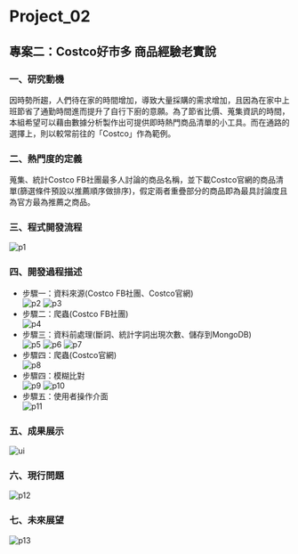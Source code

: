 # Project_02

## 專案二：Costco好市多 商品經驗老實說</br>
### 一、研究動機</br>
因時勢所趨，人們待在家的時間增加，導致大量採購的需求增加，且因為在家中上班節省了通勤時間進而提升了自行下廚的意願。為了節省比價、蒐集資訊的時間，本組希望可以藉由數據分析製作出可提供即時熱門商品清單的小工具。而在通路的選擇上，則以較常前往的「Costco」作為範例。</br>

### 二、熱門度的定義</br>
蒐集、統計Costco FB社團最多人討論的商品名稱，並下載Costco官網的商品清單(篩選條件預設以推薦順序做排序)，假定兩者重疊部分的商品即為最具討論度且為官方最為推薦之商品。

### 三、程式開發流程</br>
![p1](https://github.com/yininghsu10/Project02/blob/main/%E4%BB%8B%E9%9D%A2%E5%9C%96%E7%89%87/p1.png)

### 四、開發過程描述</br>
* 步驟一：資料來源(Costco FB社團、Costco官網)</br>
![p2](https://github.com/yininghsu10/Project02/blob/main/%E4%BB%8B%E9%9D%A2%E5%9C%96%E7%89%87/p2.png)
![p3](https://github.com/yininghsu10/Project02/blob/main/%E4%BB%8B%E9%9D%A2%E5%9C%96%E7%89%87/p3.png)
* 步驟二：爬蟲(Costco FB社團)</br>
![p4](https://github.com/yininghsu10/Project02/blob/main/%E4%BB%8B%E9%9D%A2%E5%9C%96%E7%89%87/p4.png)
* 步驟三：資料前處理(斷詞、統計字詞出現次數、儲存到MongoDB)</br>
![p5](https://github.com/yininghsu10/Project02/blob/main/%E4%BB%8B%E9%9D%A2%E5%9C%96%E7%89%87/p5.png)
![p6](https://github.com/yininghsu10/Project02/blob/main/%E4%BB%8B%E9%9D%A2%E5%9C%96%E7%89%87/p6.png)
![p7](https://github.com/yininghsu10/Project02/blob/main/%E4%BB%8B%E9%9D%A2%E5%9C%96%E7%89%87/p7.png)
* 步驟四：爬蟲(Costco官網)</br>
![p8](https://github.com/yininghsu10/Project02/blob/main/%E4%BB%8B%E9%9D%A2%E5%9C%96%E7%89%87/p8.png)
* 步驟四：模糊比對</br>
![p9](https://github.com/yininghsu10/Project02/blob/main/%E4%BB%8B%E9%9D%A2%E5%9C%96%E7%89%87/p9.png)
![p10](https://github.com/yininghsu10/Project02/blob/main/%E4%BB%8B%E9%9D%A2%E5%9C%96%E7%89%87/p10.png)
* 步驟五：使用者操作介面</br>
![p11](https://github.com/yininghsu10/Project02/blob/main/%E4%BB%8B%E9%9D%A2%E5%9C%96%E7%89%87/p11.png)
### 五、成果展示</br>
![ui](https://github.com/yininghsu10/Project02/blob/main/%E4%BB%8B%E9%9D%A2%E5%9C%96%E7%89%87/1.0.jpeg)
### 六、現行問題</br>
![p12](https://github.com/yininghsu10/Project02/blob/main/%E4%BB%8B%E9%9D%A2%E5%9C%96%E7%89%87/p11.png)
### 七、未來展望</br>
![p13](https://github.com/yininghsu10/Project02/blob/main/%E4%BB%8B%E9%9D%A2%E5%9C%96%E7%89%87/p13.png)
